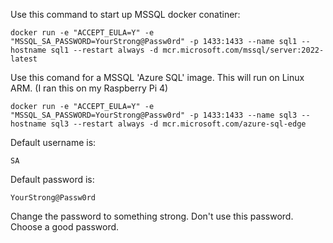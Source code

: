 Use this command to start up MSSQL docker conatiner:

```
docker run -e "ACCEPT_EULA=Y" -e "MSSQL_SA_PASSWORD=YourStrong@Passw0rd" -p 1433:1433 --name sql1 --hostname sql1 --restart always -d mcr.microsoft.com/mssql/server:2022-latest
```

Use this comand for a MSSQL 'Azure SQL' image.  This will run on Linux ARM. (I ran this on my Raspberry Pi 4)
```
docker run -e "ACCEPT_EULA=Y" -e "MSSQL_SA_PASSWORD=YourStrong@Passw0rd" -p 1433:1433 --name sql3 --hostname sql3 --restart always -d mcr.microsoft.com/azure-sql-edge
```

Default username is:
```
SA
```

Default password is:
```
YourStrong@Passw0rd
```

Change the password to something strong. Don't use this password. Choose a good password.
